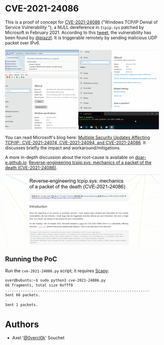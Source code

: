 # CVE-2021-24086

This is a proof of concept for [CVE-2021-24086](https://msrc.microsoft.com/update-guide/vulnerability/CVE-2021-24086) ("Windows TCP/IP Denial of Service Vulnerability
"), a NULL dereference in `tcpip.sys` patched by Microsoft in February 2021. According to this [tweet](https://twitter.com/metr0/status/1359214923541192704), the vulnerability has been found by [@piazzt](https://twitter.com/piazzt). It is triggerable remotely by sending malicious UDP packet over IPv6.

![trigger](pics/trigger.gif)

You can read Microsoft's blog here: [Multiple Security Updates Affecting TCP/IP:  CVE-2021-24074, CVE-2021-24094, and CVE-2021-24086](https://msrc-blog.microsoft.com/2021/02/09/multiple-security-updates-affecting-tcp-ip/). It discusses briefly the impact and workaround/mitigations.

A more in-depth discussion about the root-cause is available on [doar-e.github.io](https://doar-e.github.io/): [Reverse-engineering tcpip.sys: mechanics of a packet of the death (CVE-2021-24086)](https://doar-e.github.io/blog/2021/04/15/reverse-engineering-tcpipsys-mechanics-of-a-packet-of-the-death-cve-2021-24086/).

![doare](pics/doare.png)

## Running the PoC

Run the `cve-2021-24086.py` script; it requires [Scapy](https://github.com/secdev/scapy):

```
over@bubuntu:~$ sudo python3 cve-2021-24086.py
66 fragments, total size 0xfff8
..................................................................
Sent 66 packets.
.
Sent 1 packets.
```

# Authors

* Axel '[@0vercl0k](https://twitter.com/0vercl0k)' Souchet
